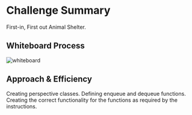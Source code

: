 # Challenge Summary
First-in, First out Animal Shelter.

## Whiteboard Process
![whiteboard](/Users/brentice/Github/301/data-structures-and-algorithms/python/docs/stack_queue_animal_shelter/whiteboard.png)

## Approach & Efficiency
Creating perspective classes.
Defining enqueue and dequeue functions.
Creating the correct functionality for the functions as required by the instructions.
